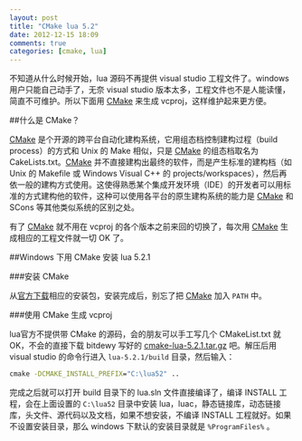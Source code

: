 ```yaml
---
layout: post
title: "CMake lua 5.2"
date: 2012-12-15 18:09
comments: true
categories: [cmake, lua]
---
```


不知道从什么时候开始，lua 源码不再提供 visual studio 工程文件了。windows 用户只能自己动手了，无奈 visual studio 版本太多，工程文件也不是人能读懂，简直不可维护。所以下面用 [CMake][] 来生成 vcproj，这样维护起来更方便。

##什么是 CMake？

[CMake][] 是个开源的跨平台自动化建构系统，它用组态档控制建构过程（build process）的方式和 Unix 的 Make 相似，只是 [CMake][] 的组态档取名为 CakeLists.txt。[CMake] 并不直接建构出最终的软件，而是产生标准的建构档（如 Unix 的 Makefile 或 Windows Visual C++ 的 projects/workspaces），然后再依一般的建构方式使用。这使得熟悉某个集成开发环境（IDE）的开发者可以用标准的方式建构他的软件，这种可以使用各平台的原生建构系统的能力是 [CMake][] 和 SCons 等其他类似系统的区别之处。

有了 [CMake][] 就不用在 vcproj 的各个版本之前来回的切换了，每次用 [CMake][] 生成相应的工程文件就一切 OK 了。

  [CMake]: http://www.cmake.org/


##Windows 下用 CMake 安装 lua 5.2.1

###安装 CMake

从[官方下载][00]相应的安装包，安装完成后，别忘了把 [CMake][] 加入 `PATH` 中。

  [00]: http://cmake.org/cmake/resources/software.html

###使用 CMake 生成 vcproj

lua官方不提供带 CMake 的源码，会的朋友可以手工写几个 CMakeList.txt 就 OK，不会的直接下载 bitdewy 写好的 [cmake-lua-5.2.1.tar.gz][01] 吧。解压后用 visual studio 的命令行进入 `lua-5.2.1/build` 目录，然后输入：

``` bat
cmake -DCMAKE_INSTALL_PREFIX="C:\lua52" ..
```

完成之后就可以打开 build 目录下的 lua.sln 文件直接编译了，编译 INSTALL 工程，会在上面设置的 `C:\lua52` 目录中安装 lua，luac，静态链接库，动态链接库，头文件、源代码以及文档，如果不想安装，不编译 INSTALL 工程就好。如果不设置安装目录，那么 windows 下默认的安装目录就是 `%ProgramFiles%` 。

  [01]: https://y6zieq.bay.livefilestore.com/y1pXUgzupquQMAzjfw43pWLevq6HMB67BpBBAlSKajV6BdNcuOrKTpP_BgKIscW0yP7/cmake-lua-5.2.1.tar.gz
